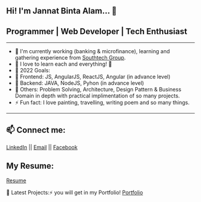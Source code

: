 
Hi! I'm Jannat Binta Alam... 👋
---

## Programmer | Web Developer | Tech Enthusiast
---

- 🔭 I'm currently working (banking & microfinance), learning and gathering experience from [Southtech Group](https://www.southtechgroup.com/).
- 🌱 I love to learn each and everything! 🤣
- 🥅 2022 Goals: 
-   🥅  Frontend: JS, AngularJS, ReactJS, Angular (in advance level)
-   🥅  Backend: JAVA, NodeJS, Pyhon (in advance level) 
-   🥅  Others: Problem Solving, Architecture, Design Pattern & Business Domain in depth with practical implimentation of so many projects.
- ⚡ Fun fact: I love painting, travelling, writing poem and so many things.

---

## 📫 Connect me:
[LinkedIn](https://www.linkedin.com/in/jannatbintaalam/) || [Email](jannat.cse.ewu@gmail.com) || [Facebook](https://www.facebook.com/jannat.ruma.7/)

## My Resume:
[Resume](https://github.com/JannatRuma/resume/blob/master/Resume_Jannat_Binta_Alam.pdf) 

📕 Latest Projects:⚡ you will get in my Portfolio!
     [Portfolio](https://jannatruma.github.io/home/)
